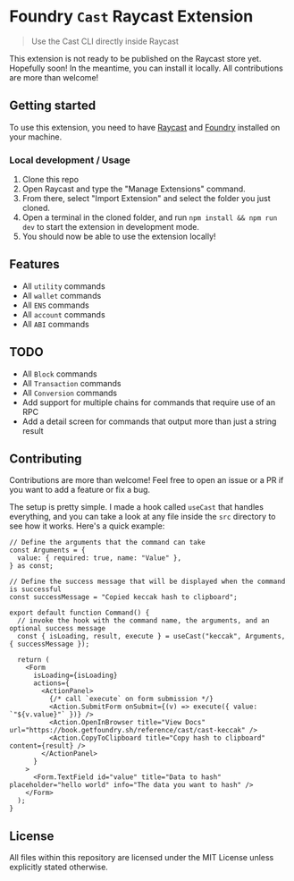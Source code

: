 # Foundry `Cast` Raycast Extension

> Use the Cast CLI directly inside Raycast

This extension is not ready to be published on the Raycast store yet. Hopefully soon! In the meantime, you can install it locally. All contributions are more than welcome!

## Getting started

To use this extension, you need to have [Raycast](https://www.raycast.com/) and [Foundry](https://book.getfoundry.sh/getting-started/installation) installed on your machine.

### Local development / Usage

1. Clone this repo
2. Open Raycast and type the "Manage Extensions" command.
3. From there, select "Import Extension" and select the folder you just cloned.
4. Open a terminal in the cloned folder, and run `npm install && npm run dev` to start the extension in development mode.
5. You should now be able to use the extension locally!

## Features

- All `utility` commands
- All `wallet` commands
- All `ENS` commands
- All `account` commands
- All `ABI` commands

## TODO

- All `Block` commands
- All `Transaction` commands
- All `Conversion` commands
- Add support for multiple chains for commands that require use of an RPC
- Add a detail screen for commands that output more than just a string result

## Contributing

Contributions are more than welcome! Feel free to open an issue or a PR
if you want to add a feature or fix a bug.

The setup is pretty simple. I made a hook called `useCast` that handles everything, and you can
take a look at any file inside the `src` directory to see how it works. Here's a quick example:

```tsx
// Define the arguments that the command can take
const Arguments = {
  value: { required: true, name: "Value" },
} as const;

// Define the success message that will be displayed when the command is successful
const successMessage = "Copied keccak hash to clipboard";

export default function Command() {
  // invoke the hook with the command name, the arguments, and an optional success message
  const { isLoading, result, execute } = useCast("keccak", Arguments, { successMessage });

  return (
    <Form
      isLoading={isLoading}
      actions={
        <ActionPanel>
          {/* call `execute` on form submission */}
          <Action.SubmitForm onSubmit={(v) => execute({ value: `"${v.value}"` })} />
          <Action.OpenInBrowser title="View Docs" url="https://book.getfoundry.sh/reference/cast/cast-keccak" />
          <Action.CopyToClipboard title="Copy hash to clipboard" content={result} />
        </ActionPanel>
      }
    >
      <Form.TextField id="value" title="Data to hash" placeholder="hello world" info="The data you want to hash" />
    </Form>
  );
}
```

## License

All files within this repository are licensed under the MIT License unless explicitly stated otherwise.
